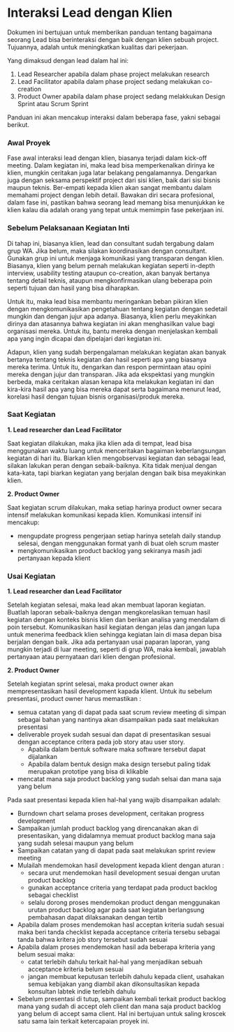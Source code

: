 # Interaksi Lead dengan Klien

Dokumen ini bertujuan untuk memberikan panduan tentang bagaimana seorang Lead bisa berinteraksi 
dengan baik dengan klien sebuah project. Tujuannya, adalah untuk meningkatkan kualitas dari pekerjaan.

Yang dimaksud dengan lead dalam hal ini:

1. Lead Researcher apabila dalam phase project melakukan research
2. Lead Facilitator apabila dalam phase project sedang melakukan co-creation
3. Product Owner apabila dalam phase project sedang melakkukan Design Sprint atau Scrum Sprint

Panduan ini akan mencakup interaksi dalam beberapa fase, yakni sebagai berikut.

### Awal Proyek

Fase awal interaksi lead dengan klien, biasanya terjadi dalam kick-off meeting. Dalam kegiatan ini, 
maka lead bisa memperkenalkan dirinya ke klien, mungkin ceritakan juga latar belakang pengalamannya. 
Dengarkan juga dengan seksama perspektif project dari sisi klien, baik dari sisi bisnis maupun 
teknis. Ber-empati kepada klien akan sangat membantu dalam memahami project dengan lebih detail. 
Bawakan diri secara profesional, dalam fase ini, pastikan bahwa seorang lead memang bisa menunjukkan 
ke klien kalau dia adalah orang yang tepat untuk memimpin fase pekerjaan ini.

### Sebelum Pelaksanaan Kegiatan Inti

Di tahap ini, biasanya klien, lead dan consultant sudah tergabung dalam grup WA. Jika belum, maka 
silakan koordinasikan dengan  consultant. Gunakan grup ini untuk menjaga komunikasi yang transparan 
dengan klien. Biasanya, klien yang belum pernah melakukan kegiatan seperti in-depth interview, 
usability testing ataupun co-creation, akan banyak bertanya tentang detail teknis, ataupun 
mengkonfirmasikan ulang beberapa poin seperti tujuan dan hasil yang bisa diharapkan. 

Untuk itu, maka lead bisa membantu meringankan beban pikiran klien dengan mengkomunikasikan 
pengetahuan tentang kegiatan dengan sedetail mungkin dan dengan jujur apa adanya. Biasanya, 
klien perlu meyakinkan dirinya dan atasannya bahwa kegiatan ini akan menghasilkan value bagi 
organisasi mereka. Untuk itu, bantu mereka dengan menjelaskan kembali apa yang ingin dicapai 
dan dipelajari dari kegiatan ini. 

Adapun, klien yang sudah berpengalaman melakukan kegiatan akan banyak bertanya tentang teknis 
kegiatan dan hasil seperti apa yang biasanya mereka terima. Untuk itu, dengarkan dan respon 
permintaan atau opini mereka dengan jujur dan transparan. Jika ada ekspektasi yang mungkin berbeda, 
maka ceritakan alasan kenapa kita melakukan kegiatan ini dan kira-kira hasil apa yang bisa mereka 
dapat serta bagaimana menurut lead, korelasi hasil dengan tujuan bisnis organisasi/produk mereka.
 
### Saat Kegiatan

**1. Lead researcher dan Lead Facilitator**

Saat kegiatan dilakukan, maka jika klien ada di tempat, lead bisa menggunakan waktu luang untuk 
menceritakan bagaiman keberlangsungan kegiatan di hari itu. Biarkan klien mengobservasi kegiatan 
dan sebagai lead, silakan lakukan peran dengan sebaik-baiknya. Kita tidak menjual dengan kata-kata, 
tapi biarkan kegiatan yang berjalan dengan baik bisa meyakinkan klien.

**2. Product Owner**

Saat kegiatan scrum dilakukan, maka setiap harinya product owner secara intensif melakukan komunikasi
kepada klien. Komunikasi intensif ini mencakup:

- mengupdate progress pengerjaan setiap harinya setelah daily standup selesai, dengan menggunakan 
  format yanh di buat oleh scrum master
- mengkomunikasikan product backlog yang sekiranya masih jadi pertanyaan kepada klient

### Usai Kegiatan

**1. Lead researcher dan Lead Facilitator**

Setelah kegiatan selesai, maka lead akan membuat laporan kegiatan. Buatlah laporan sebaik-baiknya 
dengan mengkorelasikan temuan hasil kegiatan dengan konteks bisnis klien dan berikan analisa yang 
mendalam di poin tersebut. Komunikasikan hasil kegiatan dengan jelas dan jangan lupa untuk menerima 
feedback klien sehingga kegiatan lain di masa depan bisa berjalan dengan baik. Jika ada pertanyaan 
usai paparan laporan, yang mungkin terjadi di luar meeting, seperti di grup WA, maka kembali, 
jawablah pertanyaan atau pernyataan dari klien dengan profesional.

**2. Product Owner**

Setelah kegiatan sprint selesai, maka product owner akan mempresentasikan hasil development kapada 
klient. Untuk itu sebelum presentasi, product owner harus memastikan :

- semua catatan yang di dapat pada saat scrum review meeting di simpan sebagai bahan yang nantinya 
  akan disampaikan pada saat melakukan presentasi
- deliverable proyek sudah sesuai dan dapat di presentasikan sesuai dengan acceptance critera pada 
  job story atau user story. 
  - Apabila dalam bentuk software maka software tersebut dapat dijalankan
  - Apabila dalam bentuk design maka design tersebut paling tidak merupakan prototipe yang bisa di
    klikable
- mencatat mana saja product backlog yang sudah selsai dan mana saja yang belum

Pada saat presentasi kepada klien hal-hal yang wajib disampaikan adalah:

- Burndown chart selama proses development, ceritakan progress development 
- Sampaikan jumlah product backlog yang direncanakan akan di presentasikan, yang didalamnya memuat 
  product backlog mana saja yang sudah selesai maupun yang belum
- Sampaikan catatan yang di dapat pada saat melakukan sprint review meeting
- Mulailah mendemokan hasil development kepada klient dengan aturan :
  - secara urut mendemokan hasil development sesuai dengan urutan product backlog 
  - gunakan acceptance criteria yang terdapat pada product backlog sebagai checklist
  - selalu dorong proses mendemokan product dengan menggunakan urutan product backlog agar pada saat 
    kegiatan berlangsung pembahasan dapat dilaksanakan dengan tertib 
- Apabila dalam proses mendemokan hasl acceptan kriteria sudah sesuai maka beri tanda checklist kepada
  acceptance criteria tersebu sebagai tanda bahwa kritera job story tersebut sudah sesuai
- Apabila dalam proses mendemokan hasil ada beberapa kriteria yang belum sesuai maka:
  - catat terlebih dahulu terkait hal-hal yang menjadikan sebuah acceptance kriteria belum sesuai
  - jangan membuat keputusan terlebih dahulu kepada client, usahakan semua kebijakan yang diambil 
    akan dikonsultasikan kepada konsultan labtek indie terlebih dahulu
- Sebelum presentasi di tutup, sampaikan kembali terkait product backlog mana yang sudah di accept 
  oleh client dan mana saja product backlog yang belum di accept sama client. Hal ini bertujuan 
  untuk saling kroscek satu sama lain terkait ketercapaian proyek ini.